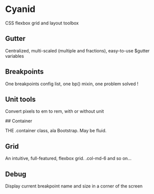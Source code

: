 # Cyanid

CSS flexbox grid and layout toolbox

## Gutter 

Centralized, multi-scaled (multiple and fractions), easy-to-use $gutter variables

## Breakpoints

One breakpoints config list, one bp() mixin, one problem solved !

## Unit tools

Convert pixels to em to rem, with or without unit

## Container

THE .container class, ala Bootstrap. May be fluid.

## Grid

An intuitive, full-featured, flexbox grid. .col-md-6 and so on...

## Debug

Display current breakpoint name and size in a corner of the screen
